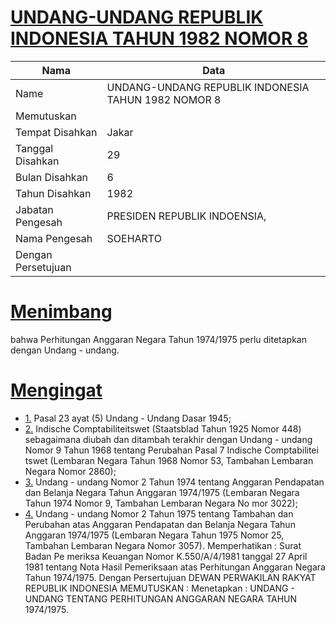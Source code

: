 # [UNDANG-UNDANG REPUBLIK INDONESIA TAHUN 1982 NOMOR 8](http://example.org/legal/document/uu/1982/8)

| Nama | Data |
| ------ | ----- |
|Name|UNDANG-UNDANG REPUBLIK INDONESIA TAHUN 1982 NOMOR 8|
|Memutuskan||
|Tempat Disahkan|Jakar|
|Tanggal Disahkan|29|
|Bulan Disahkan|6|
|Tahun Disahkan|1982|
|Jabatan Pengesah|PRESIDEN REPUBLIK INDOENSIA,|
|Nama Pengesah|SOEHARTO|
|Dengan Persetujuan||
# [Menimbang](http://example.org/legal/document/uu/1982/8/menimbang)
bahwa Perhitungan Anggaran Negara Tahun 1974/1975 perlu ditetapkan dengan Undang - undang.
# [Mengingat](http://example.org/legal/document/uu/1982/8/mengingat)

* [1.](http://example.org/legal/document/uu/1982/8/mengingat/point/0001) Pasal 23 ayat (5) Undang - Undang Dasar 1945;
* [2.](http://example.org/legal/document/uu/1982/8/mengingat/point/0002) Indische Comptabiliteitswet (Staatsblad Tahun 1925 Nomor 448) sebagaimana diubah dan ditambah terakhir dengan Undang - undang Nomor 9 Tahun 1968 tentang Perubahan Pasal 7 Indische Comptabilitei tswet (Lembaran Negara Tahun 1968 Nomor 53, Tambahan Lembaran Negara Nomor 2860);
* [3.](http://example.org/legal/document/uu/1982/8/mengingat/point/0003) Undang - undang Nomor 2 Tahun 1974 tentang Anggaran Pendapatan dan Belanja Negara Tahun Anggaran 1974/1975 (Lembaran Negara Tahun 1974 Nomor 9, Tambahan Lembaran Negara No mor 3022);
* [4.](http://example.org/legal/document/uu/1982/8/mengingat/point/0004) Undang - undang Nomor 2 Tahun 1975 tentang Tambahan dan Perubahan atas Anggaran Pendapatan dan Belanja Negara Tahun Anggaran 1974/1975 (Lembaran Negara Tahun 1975 Nomor 25, Tambahan Lembaran Negara Nomor 3057). Memperhatikan : Surat Badan Pe meriksa Keuangan Nomor K.550/A/4/1981 tanggal 27 April 1981 tentang Nota Hasil Pemeriksaan atas Perhitungan Anggaran Negara Tahun 1974/1975. Dengan Persertujuan DEWAN PERWAKILAN RAKYAT REPUBLIK INDONESIA MEMUTUSKAN : Menetapkan : UNDANG - UNDANG TENTANG PERHITUNGAN ANGGARAN NEGARA TAHUN 1974/1975.
